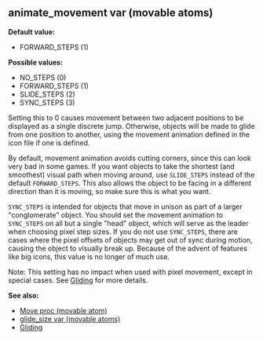 ## animate_movement var (movable atoms)

<!-- -->
**Default value:**
+   FORWARD_STEPS (1)
<!-- -->
**Possible values:**
+   NO_STEPS (0)
+   FORWARD_STEPS (1)
+   SLIDE_STEPS (2)
+   SYNC_STEPS (3)


Setting this to 0 causes movement between two adjacent
positions to be displayed as a single discrete jump. Otherwise, objects
will be made to glide from one position to another, using the movement
animation defined in the icon file if one is defined. 

By
default, movement animation avoids cutting corners, since this can look
very bad in some games. If you want objects to take the shortest (and
smoothest) visual path when moving around, use `SLIDE_STEPS` instead of
the default `FORWARD_STEPS`. This also allows the object to be facing in
a different direction than it is moving, so make sure this is what you
want. 

`SYNC_STEPS` is intended for objects that move in unison
as part of a larger \"conglomerate\" object. You should set the movement
animation to `SYNC_STEPS` on all but a single \"head\" object, which
will serve as the leader when choosing pixel step sizes. If you do not
use `SYNC_STEPS`, there are cases where the pixel offsets of objects may
get out of sync during motion, causing the object to visually break up.
Because of the advent of features like big icons, this value is no
longer of much use. 

Note: This setting has no impact when used
with pixel movement, except in special cases. See
[Gliding](/ref/%7Bnotes%7D/gliding.md) for more details.

**See also:**
+   [Move proc (movable atom)](/ref/atom/movable/proc/Move.md) 
+   [glide_size var (movable atoms)](/ref/atom/movable/var/glide_size.md) 
+   [Gliding](/ref/%7Bnotes%7D/gliding.md) 